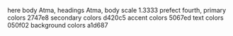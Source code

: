 
here body Atma,
headings Atma,
body scale 1.3333 prefect fourth,
primary colors 2747e8
secondary colors d420c5
accent colors 5067ed
text colors 050f02
background colors a1d687















